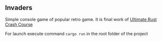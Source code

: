 ## Invaders

Simple console game of popular retro game. It is final work of [Ultimate Rust Crash Course](https://www.udemy.com/course/ultimate-rust-crash-course/)

For launch execute command ``cargo run`` in the root folder of the project